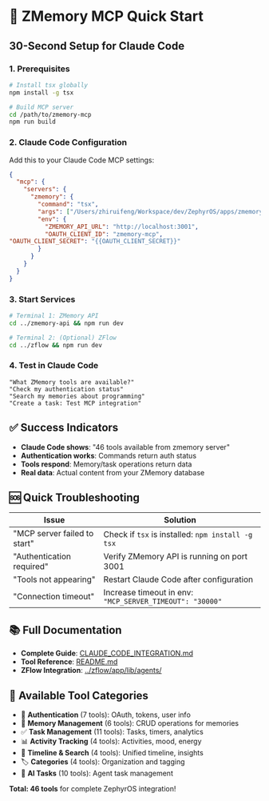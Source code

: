 # 🚀 ZMemory MCP Quick Start

## 30-Second Setup for Claude Code

### 1. Prerequisites
```bash
# Install tsx globally
npm install -g tsx

# Build MCP server
cd /path/to/zmemory-mcp
npm run build
```

### 2. Claude Code Configuration

Add this to your Claude Code MCP settings:

```json
{
  "mcp": {
    "servers": {
      "zmemory": {
        "command": "tsx",
        "args": ["/Users/zhiruifeng/Workspace/dev/ZephyrOS/apps/zmemory-mcp/src/index.ts"],
        "env": {
          "ZMEMORY_API_URL": "http://localhost:3001",
          "OAUTH_CLIENT_ID": "zmemory-mcp",
"OAUTH_CLIENT_SECRET": "{{OAUTH_CLIENT_SECRET}}"
        }
      }
    }
  }
}
```

### 3. Start Services
```bash
# Terminal 1: ZMemory API
cd ../zmemory-api && npm run dev

# Terminal 2: (Optional) ZFlow
cd ../zflow && npm run dev
```

### 4. Test in Claude Code
```
"What ZMemory tools are available?"
"Check my authentication status"
"Search my memories about programming"
"Create a task: Test MCP integration"
```

## ✅ Success Indicators

- **Claude Code shows**: "46 tools available from zmemory server"
- **Authentication works**: Commands return auth status
- **Tools respond**: Memory/task operations return data
- **Real data**: Actual content from your ZMemory database

## 🆘 Quick Troubleshooting

| Issue | Solution |
|-------|----------|
| "MCP server failed to start" | Check if `tsx` is installed: `npm install -g tsx` |
| "Authentication required" | Verify ZMemory API is running on port 3001 |
| "Tools not appearing" | Restart Claude Code after configuration |
| "Connection timeout" | Increase timeout in env: `"MCP_SERVER_TIMEOUT": "30000"` |

## 📚 Full Documentation

- **Complete Guide**: [CLAUDE_CODE_INTEGRATION.md](./CLAUDE_CODE_INTEGRATION.md)
- **Tool Reference**: [README.md](./README.md)
- **ZFlow Integration**: [../zflow/app/lib/agents/](../zflow/app/lib/agents/)

## 🔧 Available Tool Categories

- 🔐 **Authentication** (7 tools): OAuth, tokens, user info
- 🧠 **Memory Management** (6 tools): CRUD operations for memories
- ✅ **Task Management** (11 tools): Tasks, timers, analytics
- 📊 **Activity Tracking** (4 tools): Activities, mood, energy
- 📅 **Timeline & Search** (4 tools): Unified timeline, insights
- 🏷️ **Categories** (4 tools): Organization and tagging
- 🤖 **AI Tasks** (10 tools): Agent task management

**Total: 46 tools** for complete ZephyrOS integration!